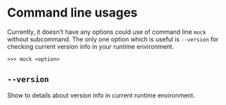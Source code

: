 # Command line usages

Currently, it doesn't have any options could use of command line ``mock`` without subcommand. The only one option which
is useful is ``--version`` for checking current version info in your runtime environment.

```console
>>> mock <option>
```


## ``--version``

Show to details about version info in current runtime environment.
